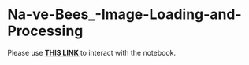 # Na-ve-Bees_-Image-Loading-and-Processing
Please use <a href="https://nbviewer.jupyter.org/github/kpourang/Na-ve-Bees_-Image-Loading-and-Processing/blob/main/notebook.ipynb"> <b> THIS LINK </b></a> to interact with the notebook.
